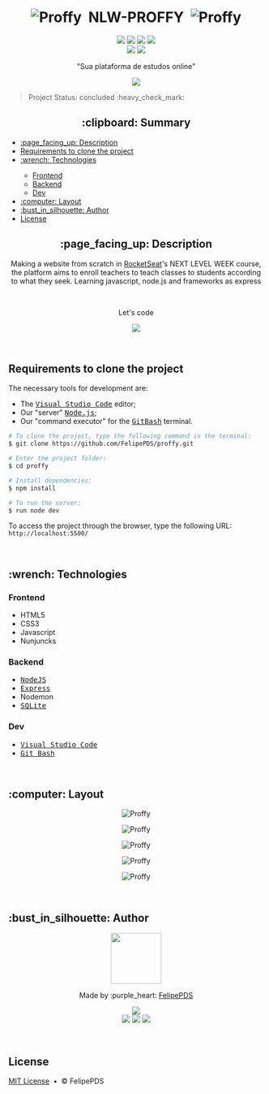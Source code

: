 # <h1 align="center"><img src="https://github.com/FelipePDS/NextLevelWeek-proffy/blob/master/public/images/favicon.png" alt="Proffy"/> &nbsp;NLW-PROFFY &nbsp;<img src="https://github.com/FelipePDS/NextLevelWeek-proffy/blob/master/public/images/favicon.png" alt="Proffy"/></h1>

<p align="center"><a href="https://nodejs.org/en/download/"><img src="https://img.shields.io/static/v1?label=node&message=v12.8.0&color=339933&style=flat&logo=node.js&logoColor=white"/></a> <a href="https://nodejs.org/en/download/"><img src="https://img.shields.io/static/v1?label=npm&message=v6.14.4&color=CB3837&style=flat&logo=npm&logoColor=white"/></a> <img src="https://img.shields.io/github/repo-size/FelipePDS/proffy"/> <a href="https://github.com/FelipePDS/proffy/blob/master/LICENSE/"><img src="https://img.shields.io/github/license/FelipePDS/proffy"/></a> <br> <img src="https://img.shields.io/static/v1?label=backend&message=Express&color=8257e5&style=flat&logo=+&logoColor=white"/> <img src="https://img.shields.io/static/v1?label=frontend&message=HTML5+|+CSS3+|+JavaScript&color=8257e5&style=flat&logo=+&logoColor=white"/></p>

<p align="center">"Sua plataforma de estudos online"</p>
<p align="center"><img src="https://github.com/FelipePDS/NextLevelWeek-proffy/blob/master/public/images/proffy.png"/></p>

<p align="right"><blockquote>Project Status: concluded :heavy_check_mark:</blockquote></p>

<h2 align="center">:clipboard: Summary</h2>
<p>
    <ul>
        <li><a href="#description">:page_facing_up: Description</a></li>
        <li><a href="#clone-project">Requirements to clone the project</a></li>
        <li><a href="#technologies">:wrench: Technologies</a></li>
            <ul>
                <li><a href="#technologies-frontend">Frontend</a></li>
                <li><a href="#technologies-backend">Backend</a></li>
                <li><a href="#technologies-dev">Dev</a></li>
            </ul>
        <li><a href="#layout">:computer: Layout</a></li>
        <li><a href="#author">:bust_in_silhouette: Author</a></li>
        <li><a href="#license">License</a></li>
    </ul>
</p>

<h2 align="center" id="description">:page_facing_up: Description</h2>
<p align="center">Making a website from scratch in <a href="https://rocketseat.com.br/">RocketSeat</a>'s NEXT LEVEL WEEK course, the platform aims to enroll teachers to teach classes to students according to what they seek. Learning javascript, node.js and frameworks as express</p> <br>
<p align="center">Let's code</p>
<p align="center"><img src="https://github.com/FelipePDS/NextLevelWeek-proffy/blob/master/public/images/git-06.png"/></p><br>

<h2 id="clone-project">Requirements to clone the project</h2>
<p>The necessary tools for development are:
    <ul>
        <li>The <kbd><a href="https://code.visualstudio.com/">Visual Studio Code</a></kbd> editor;</li>
        <li>Our "server" <kbd><a href="https://nodejs.org/">Node.js</a></kbd>;</li>
        <li>Our "command executor" for the <kbd><a href="https://git-scm.com/downloads">GitBash</a></kbd> terminal.</li>
    </ul>
</p>

```bash
# To clone the project, type the following command in the terminal:
$ git clone https://github.com/FelipePDS/proffy.git

# Enter the project folder:
$ cd proffy

# Install dependencies:
$ npm install

# To run the server:
$ run node dev
```

<p>To access the project through the browser, type the following URL: <br><code>http://localhost:5500/</code></p>

<br>

<h2 id="technologies">:wrench: Technologies</h2>

<h3 id="technologies-frontend">Frontend</h3>
<ul>
    <li>HTML5</li>
    <li>CSS3</li>
    <li>Javascript</li>
    <li>Nunjuncks</li>
</ul>

<h3 id="technologies-backend">Backend</h3>
<ul>
    <li><kbd><a href="https://nodejs.org/">NodeJS</a></kbd></li>
    <li><kbd><a href="https://expressjs.com/pt-br/">Express</a></kbd></li>
    <li>Nodemon</li>
    <li><kbd><a href="https://www.sqlite.org/">SQLite</a></kbd></li>
</ul>

<h3 id="technologies-dev">Dev</h3>
<ul>
    <li><kbd><a href="https://code.visualstudio.com/">Visual Studio Code</a></kbd></li>
    <li><kbd><a href="https://git-scm.com/downloads">Git Bash</a></kbd></li>
</ul>

<br>

<h2 id="layout">:computer: Layout</h2>
<p align="center"><img src="https://github.com/FelipePDS/NextLevelWeek-proffy/blob/master/public/images/git-01.JPG" alt="Proffy"/></p>
<p align="center"><img src="https://github.com/FelipePDS/NextLevelWeek-proffy/blob/master/public/images/git-02.JPG" alt="Proffy"/></p>
<p align="center"><img src="https://github.com/FelipePDS/NextLevelWeek-proffy/blob/master/public/images/git-03.JPG" alt="Proffy"/></p>
<p align="center"><img src="https://github.com/FelipePDS/NextLevelWeek-proffy/blob/master/public/images/git-04.JPG" alt="Proffy"/></p>
<p align="center"><img src="https://github.com/FelipePDS/NextLevelWeek-proffy/blob/master/public/images/git-05.JPG" alt="Proffy"/></p>

<br>

<h2 id="author">:bust_in_silhouette: Author</h2>
<p align="center"><img width="100px" src="https://avatars.githubusercontent.com/u/64941387?s=400&u=a9c0d7a657b0b0b644d41cd88966e0a89d0a67a6&v=4"/></p>
<p align="center">Made by :purple_heart: <a href="https://felipepds.github.io//">FelipePDS</a></p>
<p align="center"><a href="https://app.rocketseat.com.br/me/felipe-pinto-da-silva-03738"><img src="https://img.shields.io/static/v1?label=RocketSeat&message=Felipe+Pinto+Da+Silva&color=8257e6&style=flat&logo=+&logoColor=white"/></a> <br> <a href="https://www.linkedin.com/in/felipe-p-da-silva-a55b891ba/?lipi=urn%3Ali%3Apage%3Ad_flagship3_feed%3BiErPy3g7Q1KGOaD%2BsGw%2Fpg%3D%3D"><img src="https://img.shields.io/static/v1?label=+&message=Felipe+P.+Da+Silva&color=0A66C2&style=flat&logo=linkedin&logoColor=white"/></a> <a href="https://twitter.com/FelipePintoDaS1"><img src="https://img.shields.io/static/v1?label=+&message=@FelipePintoDaS1&color=1DA1F2&style=flat&logo=twitter&logoColor=white"/></a> <img src="https://img.shields.io/static/v1?label=+&message=felipepdasilva66@gmail.com&color=EA4335&style=flat&logo=gmail&logoColor=white"/></p>

<br>

<h2 id="license">License</h2>
<p><a href="https://github.com/FelipePDS/NextLevelWeek2-proffy/blob/master/LICENSE">MIT License</a> &nbsp;&bull;&nbsp; &copy; FelipePDS</p>
